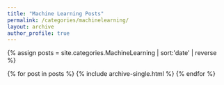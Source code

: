 ```yaml
---
title: "Machine Learning Posts"
permalink: /categories/machinelearning/
layout: archive
author_profile: true
---
```


{% assign posts = site.categories.MachineLearning | sort:'date' | reverse %}

{% for post in posts %}
    {% include archive-single.html %}
{% endfor %}